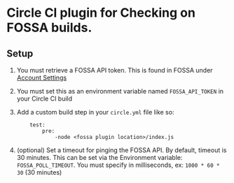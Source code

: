 # Circle CI plugin for Checking on FOSSA builds.

## Setup

1. You must retrieve a FOSSA API token. This is found in FOSSA under [Account Settings](http://app.fossa.io/account/settings/integrations)
2. You must set this as an environment variable named `FOSSA_API_TOKEN` in your Circle CI build
3. Add a custom build step in your `circle.yml` file like so: 
	```
		test:
			pre:
				-node <fossa plugin location>/index.js
	```

4. (optional) Set a timeout for pinging the FOSSA API. By default, timeout is 30 minutes. This can be set via the Environment variable: `FOSSA_POLL_TIMEOUT`. You must specify in milliseconds, ex: `1000 * 60 * 30` (30 minutes)